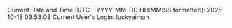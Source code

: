 Current Date and Time (UTC - YYYY-MM-DD HH:MM:SS formatted): 2025-10-18 03:53:03
Current User's Login: luckyaiman
